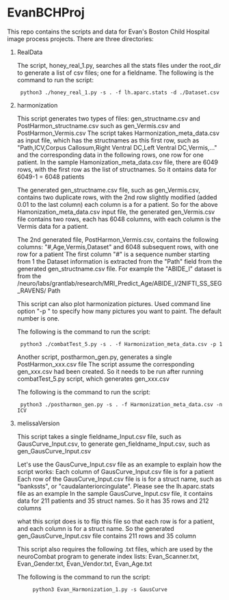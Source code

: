 # EvanBCHProj

This repo contains the scripts and data for Evan's Boston Child Hospital image process projects. There are three directories:

1. RealData

	The script, honey_real_1.py, searches all the stats files under the root_dir to generate  a list of csv files; one for a fieldname. The following is the command to run the script:
	
		python3 ./honey_real_1.py -s . -f lh.aparc.stats -d ./Dataset.csv
	
	
2. harmonization

	This script generates two types of files: gen_structname.csv and PostHarmon_structname.csv
such as gen_Vermis.csv and PostHarmon_Vermis.csv
The script takes Harmonization_meta_data.csv as input file, which has the structnames as
this first row, such as
"Path,ICV,Corpus Callosum,Right Ventral DC,Left Ventral DC,Vermis,..."
and the corresponding data in the following rows, one row for one patient.
In the sample Hamonization_meta_data.csv file, there are 6049 rows, with the first row as the list of structnames. So it ontains data for 6049-1 = 6048 patients

	The generated gen_structname.csv file, such as gen_Vermis.csv, contains two duplicate 
rows, with the 2nd row slightly modified (added 0.01 to the last column)
each column is a for a patient. So for the above Hamonization_meta_data.csv input file, the generated gen_Vermis.csv file contains two rows, each has 6048 columns, with each column is the Vermis data for a patient.

	The 2nd generated file, PostHarmon_Vermis.csv, contains the following columns: 
"#,Age,Vermis,Dataset"
and 6048 subsequent rows, with one row for a patient
The first column "#" is a sequence number starting from 1
the Dataset information is extracted from the "Path" field from the 
generated gen_structname.csv file. For example the "ABIDE_I" dataset is from the
/neuro/labs/grantlab/research/MRI_Predict_Age/ABIDE_I/2NIFTI_SS_SEG_RAVENS/ Path

	This script can also plot harmonization pictures. Used command line option "-p "
to specify how many pictures you want to paint. The default number is one.

	The following is the command to run the script:

		python3 ./combatTest_5.py -s . -f Harmonization_meta_data.csv -p 1
		
		
	Another script,  postharmon_gen.py, generates a single PostHarmon_xxx.csv file
The script assume the corresponding gen_xxx.csv had been created.
So it needs to be run after running combatTest_5.py script, which generates gen_xxx.csv

	The following is the command to run the script:

		python3 ./postharmon_gen.py -s . -f Harmonization_meta_data.csv -n ICV	

3. melissaVersion

	This script takes a single fieldname_Input.csv file, such as GausCurve_Input.csv, 
to generate gen_fieldname_Input.csv, such as gen_GausCurve_Input.csv

	Let's use the GausCurve_Input.csv file as an example to explain how the script works:
Each column of GausCurve_Input.csv file is for a patient
Each row of the GausCurve_Input.csv file is is for a struct name, such as "bankssts",
or "caudalanteriorcingulate". Please see the lh.aparc.stats file as an example
In the sample GausCurve_Input.csv file, it contains data for 211 patients and 35 struct
names. So it has 35 rows and 212 columns

	what this script does is to flip this file so that each row is for a patient, and 
each column is for a struct name. So the generated gen_GausCurve_Input.csv file
contains 211 rows and 35 column

	This script also requires the following .txt files, which are used by the neuroCombat
program to generate index lists:
Evan_Scanner.txt, Evan_Gender.txt, Evan_Vendor.txt, Evan_Age.txt

	The following is the command to run the script:
	
			python3 Evan_Harmonization_1.py -s GausCurve